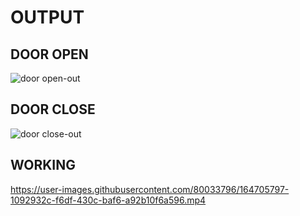# OUTPUT

## DOOR OPEN

![door open-out](https://user-images.githubusercontent.com/80033796/164676514-71e4c141-c69f-44dd-88af-d3b536c8e349.png)

## DOOR CLOSE

![door close-out](https://user-images.githubusercontent.com/80033796/164676490-c761e002-9c3f-41bc-af76-2d1046114fa5.png)

## WORKING

https://user-images.githubusercontent.com/80033796/164705797-1092932c-f6df-430c-baf6-a92b10f6a596.mp4


